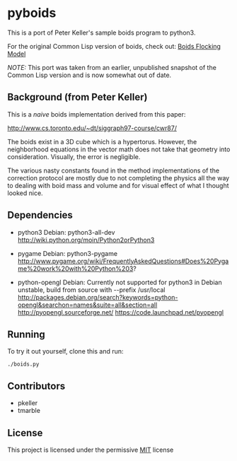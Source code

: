 # pyboids

This is a port of Peter Keller's sample boids program to python3.

For the original Common Lisp version of boids, check out:
[Boids Flocking Model](http://pages.cs.wisc.edu/~psilord/lisp-public/boids.html)

_NOTE:_ This port was taken from an earlier, unpublished snapshot
of the Common Lisp version and is now somewhat out of date.

## Background (from Peter Keller)

This is a _naive_ boids implementation derived from this paper:

http://www.cs.toronto.edu/~dt/siggraph97-course/cwr87/

The boids exist in a 3D cube which is a hypertorus. However, the neighborhood
equations in the vector math does not take that geometry into consideration.
Visually, the error is negligible.

The various nasty constants found in the method implementations of the
correction protocol are mostly due to not completing the physics all the way to
dealing with boid mass and volume and for visual effect of what I thought
looked nice.

## Dependencies

* python3
  Debian: python3-all-dev
  http://wiki.python.org/moin/Python2orPython3

* pygame
  Debian: python3-pygame
  http://www.pygame.org/wiki/FrequentlyAskedQuestions#Does%20Pygame%20work%20with%20Python%203?

* python-opengl
  Debian: Currently not supported for python3 in Debian unstable, build from source with
    --prefix /usr/local
    http://packages.debian.org/search?keywords=python-opengl&searchon=names&suite=all&section=all
  http://pyopengl.sourceforge.net/
  https://code.launchpad.net/pyopengl

## Running

To try it out yourself, clone this and run:

```
./boids.py
```

## Contributors

* pkeller
* tmarble

## License

This project is licensed under the permissive [MIT](http://opensource.org/licenses/MIT) license
